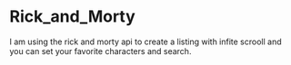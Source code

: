 # Rick_and_Morty

I am using the rick and morty api to create a listing with infite scrooll and you can set your favorite characters and search.
